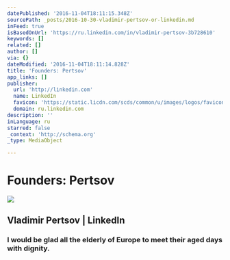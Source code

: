```yaml
---
datePublished: '2016-11-04T18:11:15.348Z'
sourcePath: _posts/2016-10-30-vladimir-pertsov-or-linkedin.md
inFeed: true
isBasedOnUrl: 'https://ru.linkedin.com/in/vladimir-pertsov-3b728610'
keywords: []
related: []
author: []
via: {}
dateModified: '2016-11-04T18:11:14.828Z'
title: 'Founders: Pertsov'
app_links: []
publisher:
  url: 'http://linkedin.com'
  name: LinkedIn
  favicon: 'https://static.licdn.com/scds/common/u/images/logos/favicons/v1/favicon.ico'
  domain: ru.linkedin.com
description: ''
inLanguage: ru
starred: false
_context: 'http://schema.org'
_type: MediaObject

---
```

# Founders: Pertsov

<article style=""><img src="https://s3-us-west-2.amazonaws.com/the-grid-img/p/ea5030721783938f390330a460e67fb717e027dd.jpg" /><h1>Vladimir Pertsov | LinkedIn</h1></article>

### I would be glad all the elderly of Europe to meet their aged days with dignity.